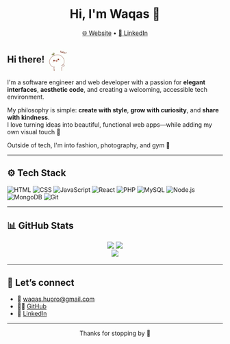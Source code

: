 <h1 align="center">Hi, I'm Waqas 💖</h1>

<p align="center">
  <a href="https://waqas-hu.live/">🌐 Website</a> • 
  <a href="https://www.linkedin.com/in/waqas-hu/">💼 LinkedIn</a>
</p>

## Hi there! <img src="cute_hello.gif" alt="cute_hello.gif" width="50" style="vertical-align: middle;"/>

I'm a software engineer and web developer with a passion for **elegant interfaces**, **aesthetic code**, and creating a welcoming, accessible tech environment.

My philosophy is simple: **create with style**, **grow with curiosity**, and **share with kindness**.  
I love turning ideas into beautiful, functional web apps—while adding my own visual touch 🎨

Outside of tech, I'm into fashion, photography, and gym 🌸  

---

## ⚙️ Tech Stack

![HTML](https://img.shields.io/badge/-HTML5-FE7A90?style=for-the-badge&logo=html5&logoColor=white)
![CSS](https://img.shields.io/badge/-CSS3-FE7A90?style=for-the-badge&logo=css3&logoColor=white)
![JavaScript](https://img.shields.io/badge/-JavaScript-FE7A90?style=for-the-badge&logo=javascript)
![React](https://img.shields.io/badge/-React-FE7A90?style=for-the-badge&logo=react)
![PHP](https://img.shields.io/badge/-PHP-FE7A90?style=for-the-badge&logo=php)
![MySQL](https://img.shields.io/badge/-MySQL-FE7A90?style=for-the-badge&logo=mysql)
![Node.js](https://img.shields.io/badge/-Node.js-FE7A90?style=for-the-badge&logo=node.js)
![MongoDB](https://img.shields.io/badge/-MongoDB-FE7A90?style=for-the-badge&logo=mongodb)
![Git](https://img.shields.io/badge/-Git-FE7A90?style=for-the-badge&logo=git)

---

## 📊 GitHub Stats

<p align="center">
  <img height="170em" src="https://github-readme-stats.vercel.app/api?username=WsHussain&show_icons=true&count_private=true&theme=darcula&hide_border=true&hide=issues,contribs&bg_color=00000000" />
  <img height="170em" src="https://github-readme-stats.vercel.app/api/top-langs/?username=WsHussain&layout=compact&hide_border=true&theme=darcula&bg_color=00000000&langs_count=6&hide=jupyter%20notebook,tex" />
  <br/>
  <img src="https://github-readme-streak-stats.herokuapp.com?user=WsHussain&theme=darcula&hide_border=true&background=FFFFFF00" />
</p>

---

## 💌 Let’s connect

- 💌 [waqas.hupro@gmail.com](mailto:waqas.hupro@gmail.com)  
- 🧑‍💻 [GitHub](https://github.com/WsHussain)  
- 💼 [LinkedIn](https://www.linkedin.com/in/waqas-hu/)  

---

<p align="center">
  Thanks for stopping by 💖  
</p>
